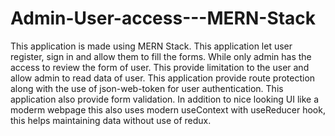 # Admin-User-access---MERN-Stack
This application is made using MERN Stack. This application let user register, sign in and allow them to fill the forms. While only admin has the access to review the form of user. This provide limitation to the user and allow admin to read data of user. This application provide route protection along with the use of json-web-token for user authentication. This application also provide form validation. In addition to nice looking UI like a moderm webpage this also uses modern useContext with useReducer hook, this helps maintaining data without use of redux.
